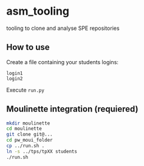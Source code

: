 # asm_tooling
tooling to clone and analyse SPE repositories

## How to use
Create a file containing your students logins:
```
login1
login2
```

Execute `run.py`

## Moulinette integration (requiered)
```sh
mkdir moulinette
cd moulinette
git clone git@...
cd pw_moui_folder
cp ../run.sh .
ln -s ../tps/tpXX students
./run.sh
```